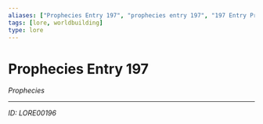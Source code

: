 ```yaml
---
aliases: ["Prophecies Entry 197", "prophecies entry 197", "197 Entry Prophecies"]
tags: [lore, worldbuilding]
type: lore
---
```


# Prophecies Entry 197

*Prophecies*

---
*ID: LORE00196*